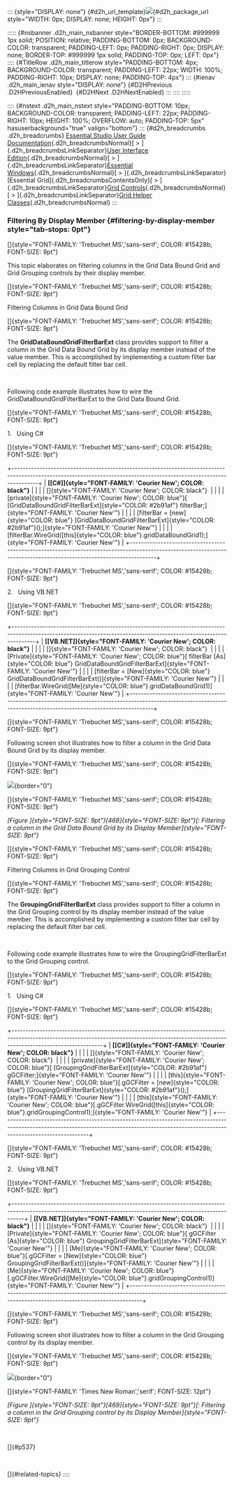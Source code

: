 ::: {style="DISPLAY: none"}
[](ms-xhelp:///?Id=d2h_url_template){#d2h_url_template}![](!package_url!){#d2h_package_url style="WIDTH: 0px; DISPLAY: none; HEIGHT: 0px"}
:::

::::: {#nsbanner .d2h_main_nsbanner style="BORDER-BOTTOM: #999999 1px solid; POSITION: relative; PADDING-BOTTOM: 0px; BACKGROUND-COLOR: transparent; PADDING-LEFT: 0px; PADDING-RIGHT: 0px; DISPLAY: none; BORDER-TOP: #999999 1px solid; PADDING-TOP: 0px; LEFT: 0px"}
:::: {#TitleRow .d2h_main_titlerow style="PADDING-BOTTOM: 4px; BACKGROUND-COLOR: transparent; PADDING-LEFT: 22px; WIDTH: 100%; PADDING-RIGHT: 10px; DISPLAY: none; PADDING-TOP: 4px"}
::: {#ienav .d2h_main_ienav style="DISPLAY: none"}
[](ms-xhelp:///?Id=f94c0460-6a2a-490b-886c-4786665bae7b){#D2HPrevious .D2HPreviousEnabled}  [](ms-xhelp:///?Id=c5757f21-c4a3-4251-b497-2ecf259967ea){#D2HNext .D2HNextEnabled}
:::
::::
:::::

:::: {#nstext .d2h_main_nstext style="PADDING-BOTTOM: 10px; BACKGROUND-COLOR: transparent; PADDING-LEFT: 22px; PADDING-RIGHT: 10px; HEIGHT: 100%; OVERFLOW: auto; PADDING-TOP: 5px" hasuserbackground="true" valign="bottom"}
::: {#d2h_breadcrumbs .d2h_breadcrumbs}
[Essential Studio User Guide Documentation](ms-xhelp:///?Id=12457748-09e3-4d74-a240-8e049cedf030){.d2h_breadcrumbsNormal}[ \> ]{.d2h_breadcrumbsLinkSeparator}[User Interface Edition](ms-xhelp:///?Id=c29296b7-531c-413b-a0ec-488ca1f7f669){.d2h_breadcrumbsNormal}[ \> ]{.d2h_breadcrumbsLinkSeparator}[Essential Windows](ms-xhelp:///?Id=e60759d8-47a4-4570-9d7a-16a68d63f2ea){.d2h_breadcrumbsNormal}[ \> ]{.d2h_breadcrumbsLinkSeparator}[Essential Grid]{.d2h_breadcrumbsContentsOnly}[ \> ]{.d2h_breadcrumbsLinkSeparator}[Grid Controls](ms-xhelp:///?Id=bf2d70d7-33dc-4c67-a55d-4fcf8d51dc2b){.d2h_breadcrumbsNormal}[ \> ]{.d2h_breadcrumbsLinkSeparator}[Grid Helper Classes](ms-xhelp:///?Id=fc684465-b246-4aea-b668-e0c0084c9590){.d2h_breadcrumbsNormal}
:::

### Filtering By Display Member {#filtering-by-display-member style="tab-stops: 0pt"}

[]{style="FONT-FAMILY: 'Trebuchet MS','sans-serif'; COLOR: #15428b; FONT-SIZE: 9pt"} 

This topic elaborates on filtering columns in the Grid Data Bound Grid and Grid Grouping controls by their display member.

[]{style="FONT-FAMILY: 'Trebuchet MS','sans-serif'; COLOR: #15428b; FONT-SIZE: 9pt"} 

Filtering Columns in Grid Data Bound Grid

[]{style="FONT-FAMILY: 'Trebuchet MS','sans-serif'; COLOR: #15428b; FONT-SIZE: 9pt"} 

The **GridDataBoundGridFilterBarExt** class provides support to filter a column in the Grid Data Bound Grid by its display member instead of the value member. This is accomplished by implementing a custom filter bar cell by replacing the default filter bar cell.

 

Following code example illustrates how to wire the GridDataBoundGridFilterBarExt to the Grid Data Bound Grid.

[]{style="FONT-FAMILY: 'Trebuchet MS','sans-serif'; COLOR: #15428b; FONT-SIZE: 9pt"} 

1.   Using C#

[]{style="FONT-FAMILY: 'Trebuchet MS','sans-serif'; COLOR: #15428b; FONT-SIZE: 9pt"} 

+---------------------------------------------------------------------------------------------------------------------------------------------------------------------+
| **[\[C#\]]{style="FONT-FAMILY: 'Courier New'; COLOR: black"}**                                                                                                      |
|                                                                                                                                                                     |
| []{style="FONT-FAMILY: 'Courier New'; COLOR: black"}                                                                                                                |
|                                                                                                                                                                     |
| [private]{style="FONT-FAMILY: 'Courier New'; COLOR: blue"}[ [GridDataBoundGridFilterBarExt]{style="COLOR: #2b91af"} filterBar;]{style="FONT-FAMILY: 'Courier New'"} |
|                                                                                                                                                                     |
| [filterBar = [new]{style="COLOR: blue"} [GridDataBoundGridFilterBarExt]{style="COLOR: #2b91af"}();]{style="FONT-FAMILY: 'Courier New'"}                             |
|                                                                                                                                                                     |
| [filterBar.WireGrid([this]{style="COLOR: blue"}.gridDataBoundGrid1);]{style="FONT-FAMILY: 'Courier New'"}                                                           |
+---------------------------------------------------------------------------------------------------------------------------------------------------------------------+

[]{style="FONT-FAMILY: 'Trebuchet MS','sans-serif'; COLOR: #15428b; FONT-SIZE: 9pt"} 

2.   Using VB.NET

[]{style="FONT-FAMILY: 'Trebuchet MS','sans-serif'; COLOR: #15428b; FONT-SIZE: 9pt"} 

+--------------------------------------------------------------------------------------------------------------------------------------------------------------------+
| **[\[VB.NET\]]{style="FONT-FAMILY: 'Courier New'; COLOR: black"}**                                                                                                 |
|                                                                                                                                                                    |
| []{style="FONT-FAMILY: 'Courier New'; COLOR: black"}                                                                                                               |
|                                                                                                                                                                    |
| [Private]{style="FONT-FAMILY: 'Courier New'; COLOR: blue"}[ filterBar [As]{style="COLOR: blue"} GridDataBoundGridFilterBarExt]{style="FONT-FAMILY: 'Courier New'"} |
|                                                                                                                                                                    |
| [filterBar = [New]{style="COLOR: blue"} GridDataBoundGridFilterBarExt()]{style="FONT-FAMILY: 'Courier New'"}                                                       |
|                                                                                                                                                                    |
| [filterBar.WireGrid([Me]{style="COLOR: blue"}.gridDataBoundGrid1)]{style="FONT-FAMILY: 'Courier New'"}                                                             |
+--------------------------------------------------------------------------------------------------------------------------------------------------------------------+

[]{style="FONT-FAMILY: 'Trebuchet MS','sans-serif'; COLOR: #15428b; FONT-SIZE: 9pt"} 

Following screen shot illustrates how to filter a column in the Grid Data Bound Grid by its display member.

[]{style="FONT-FAMILY: 'Trebuchet MS','sans-serif'; COLOR: #15428b; FONT-SIZE: 9pt"} 

![](ImagesExt/image91_520.jpg){border="0"}

[]{style="FONT-FAMILY: 'Trebuchet MS','sans-serif'; COLOR: #15428b; FONT-SIZE: 9pt"} 

*[Figure ]{style="FONT-SIZE: 9pt"}[468]{style="FONT-SIZE: 9pt"}[: Filtering a column in the Grid Data Bound Grid by its Display Member]{style="FONT-SIZE: 9pt"}*

[]{style="FONT-FAMILY: 'Trebuchet MS','sans-serif'; COLOR: #15428b; FONT-SIZE: 9pt"} 

Filtering Columns in Grid Grouping Control

[]{style="FONT-FAMILY: 'Trebuchet MS','sans-serif'; COLOR: #15428b; FONT-SIZE: 9pt"} 

The **GroupingGridFilterBarExt** class provides support to filter a column in the Grid Grouping control by its display member instead of the value member. This is accomplished by implementing a custom filter bar cell by replacing the default filter bar cell.

 

Following code example illustrates how to wire the GroupingGridFilterBarExt to the Grid Grouping control.

[]{style="FONT-FAMILY: 'Trebuchet MS','sans-serif'; COLOR: #15428b; FONT-SIZE: 9pt"} 

1.   Using C#

[]{style="FONT-FAMILY: 'Trebuchet MS','sans-serif'; COLOR: #15428b; FONT-SIZE: 9pt"} 

+--------------------------------------------------------------------------------------------------------------------------------------------------------------------------------------------+
| **[\[C#\]]{style="FONT-FAMILY: 'Courier New'; COLOR: black"}**                                                                                                                             |
|                                                                                                                                                                                            |
| []{style="FONT-FAMILY: 'Courier New'; COLOR: black"}                                                                                                                                       |
|                                                                                                                                                                                            |
| [private]{style="FONT-FAMILY: 'Courier New'; COLOR: blue"}[ [GroupingGridFilterBarExt]{style="COLOR: #2b91af"} gGCFilter;]{style="FONT-FAMILY: 'Courier New'"}                             |
|                                                                                                                                                                                            |
| [this]{style="FONT-FAMILY: 'Courier New'; COLOR: blue"}[.gGCFilter = [new]{style="COLOR: blue"} [GroupingGridFilterBarExt]{style="COLOR: #2b91af"}();]{style="FONT-FAMILY: 'Courier New'"} |
|                                                                                                                                                                                            |
| [this]{style="FONT-FAMILY: 'Courier New'; COLOR: blue"}[.gGCFilter.WireGrid([this]{style="COLOR: blue"}.gridGroupingControl1);]{style="FONT-FAMILY: 'Courier New'"}                        |
+--------------------------------------------------------------------------------------------------------------------------------------------------------------------------------------------+

[]{style="FONT-FAMILY: 'Trebuchet MS','sans-serif'; COLOR: #15428b; FONT-SIZE: 9pt"} 

2.   Using VB.NET

[]{style="FONT-FAMILY: 'Trebuchet MS','sans-serif'; COLOR: #15428b; FONT-SIZE: 9pt"} 

+----------------------------------------------------------------------------------------------------------------------------------------------------------------+
| **[\[VB.NET\]]{style="FONT-FAMILY: 'Courier New'; COLOR: black"}**                                                                                             |
|                                                                                                                                                                |
| []{style="FONT-FAMILY: 'Courier New'; COLOR: black"}                                                                                                           |
|                                                                                                                                                                |
| [Private]{style="FONT-FAMILY: 'Courier New'; COLOR: blue"}[ gGCFilter [As]{style="COLOR: blue"} GroupingGridFilterBarExt]{style="FONT-FAMILY: 'Courier New'"}  |
|                                                                                                                                                                |
| [Me]{style="FONT-FAMILY: 'Courier New'; COLOR: blue"}[.gGCFilter = [New]{style="COLOR: blue"} GroupingGridFilterBarExt()]{style="FONT-FAMILY: 'Courier New'"}  |
|                                                                                                                                                                |
| [Me]{style="FONT-FAMILY: 'Courier New'; COLOR: blue"}[.gGCFilter.WireGrid([Me]{style="COLOR: blue"}.gridGroupingControl1)]{style="FONT-FAMILY: 'Courier New'"} |
+----------------------------------------------------------------------------------------------------------------------------------------------------------------+

[]{style="FONT-FAMILY: 'Trebuchet MS','sans-serif'; COLOR: #15428b; FONT-SIZE: 9pt"} 

Following screen shot illustrates how to filter a column in the Grid Grouping control by its display member.

[]{style="FONT-FAMILY: 'Trebuchet MS','sans-serif'; COLOR: #15428b; FONT-SIZE: 9pt"} 

![](ImagesExt/image91_521.jpg){border="0"}

[]{style="FONT-FAMILY: 'Times New Roman','serif'; FONT-SIZE: 12pt"} 

*[Figure ]{style="FONT-SIZE: 9pt"}[469]{style="FONT-SIZE: 9pt"}[: Filtering a column in the Grid Grouping control by its Display Member]{style="FONT-SIZE: 9pt"}*

 

[]{#p537} 

 

[]{#related-topics}
::::
